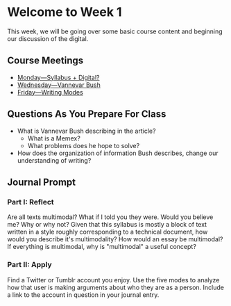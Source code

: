 # Welcome to Week 1

This week, we will be going over some basic course content and beginning our discussion of the digital.

## Course Meetings

* [Monday—Syllabus + Digital?](day01.md)
* [Wednesday—Vannevar Bush](day02.md)
* [Friday—Writing Modes](day03.md)

## Questions As You Prepare For Class

* What is Vannevar Bush describing in the article?
	* What is a Memex?
	* What problems does he hope to solve?
* How does the organization of information Bush describes, change our understanding of writing?

## Journal Prompt

### Part I: Reflect

Are all texts multimodal? What if I told you they were. Would you believe me? Why or why not? Given that this syllabus is mostly a block of text written in a style roughly corresponding to a technical document, how would you describe it's multimodality? How would an essay be multimodal? If everything is multimodal, why is "multimodal" a useful concept?

### Part II: Apply

Find a Twitter or Tumblr account you enjoy. Use the five modes to analyze how that user is making arguments about who they are as a person. Include a link to the account in question in your journal entry.